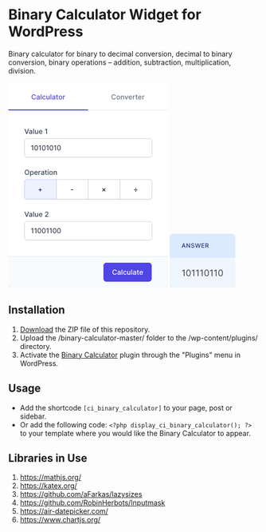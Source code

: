# Binary Calculator Widget for WordPress

Binary calculator for binary to decimal conversion, decimal to binary conversion, binary operations – addition, subtraction, multiplication, division.

![Binary Calculator Input Form](/assets/images/screenshot-1.png "Binary Calculator Input Form")
![Binary Calculator Calculation Results](/assets/images/screenshot-2.png "Binary Calculator Calculation Results")

## Installation

1. [Download](https://github.com/pub-calculator-io/age-calculator/archive/refs/heads/master.zip) the ZIP file of this repository.
2. Upload the /binary-calculator-master/ folder to the /wp-content/plugins/ directory.
3. Activate the [Binary Calculator](https://www.calculator.io/binary-calculator/ "Binary Calculator Homepage") plugin through the "Plugins" menu in WordPress.

## Usage
* Add the shortcode `[ci_binary_calculator]` to your page, post or sidebar.
* Or add the following code: `<?php display_ci_binary_calculator(); ?>` to your template where you would like the Binary Calculator to appear.

## Libraries in Use
1. https://mathjs.org/
2. https://katex.org/
3. https://github.com/aFarkas/lazysizes
4. https://github.com/RobinHerbots/Inputmask
5. https://air-datepicker.com/
6. https://www.chartjs.org/
